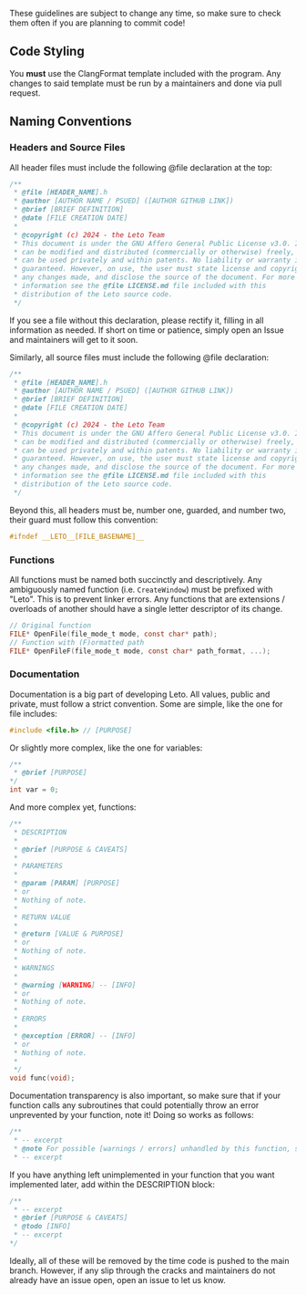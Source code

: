 These guidelines are subject to change any time, so make sure to check them often if you are planning to commit code!

## Code Styling
You **must** use the ClangFormat template included with the program. Any changes to said template must be run by a maintainers and done via pull request.

## Naming Conventions
### Headers and Source Files
All header files must include the following @file declaration at the top:

```c
/**
 * @file [HEADER_NAME].h
 * @author [AUTHOR NAME / PSUED] ([AUTHOR GITHUB LINK])
 * @brief [BRIEF DEFINITION]
 * @date [FILE CREATION DATE]
 *
 * @copyright (c) 2024 - the Leto Team
 * This document is under the GNU Affero General Public License v3.0. It
 * can be modified and distributed (commercially or otherwise) freely, and
 * can be used privately and within patents. No liability or warranty is
 * guaranteed. However, on use, the user must state license and copyright,
 * any changes made, and disclose the source of the document. For more
 * information see the @file LICENSE.md file included with this
 * distribution of the Leto source code.
 */
```

If you see a file without this declaration, please rectify it, filling in all information as needed. If short on time or patience, simply open an Issue and maintainers will get to it soon.

Similarly, all source files must include the following @file declaration:

```c
/**
 * @file [HEADER_NAME].h
 * @author [AUTHOR NAME / PSUED] ([AUTHOR GITHUB LINK])
 * @brief [BRIEF DEFINITION]
 * @date [FILE CREATION DATE]
 *
 * @copyright (c) 2024 - the Leto Team
 * This document is under the GNU Affero General Public License v3.0. It
 * can be modified and distributed (commercially or otherwise) freely, and
 * can be used privately and within patents. No liability or warranty is
 * guaranteed. However, on use, the user must state license and copyright,
 * any changes made, and disclose the source of the document. For more
 * information see the @file LICENSE.md file included with this
 * distribution of the Leto source code.
 */
```

Beyond this, all headers must be, number one, guarded, and number two, their guard must follow this convention:

```c
#ifndef __LETO__[FILE_BASENAME]__
```

### Functions
All functions must be named both succinctly and descriptively. Any ambiguously named function (i.e. `CreateWindow`) must be prefixed with "Leto". This is to prevent linker errors. Any functions that are extensions / overloads of another should have a single letter descriptor of its change.

```c
// Original function
FILE* OpenFile(file_mode_t mode, const char* path);
// Function with (F)ormatted path
FILE* OpenFileF(file_mode_t mode, const char* path_format, ...);
```

### Documentation
Documentation is a big part of developing Leto. All values, public and private, must follow a strict convention. Some are simple, like the one for file includes:

```c
#include <file.h> // [PURPOSE]
```

Or slightly more complex, like the one for variables:

```c
/**
 * @brief [PURPOSE]
*/
int var = 0;
```

And more complex yet, functions:

```c
/**
 * DESCRIPTION
 *
 * @brief [PURPOSE & CAVEATS]
 *
 * PARAMETERS
 *
 * @param [PARAM] [PURPOSE]
 * or
 * Nothing of note.
 *
 * RETURN VALUE
 *
 * @return [VALUE & PURPOSE]
 * or
 * Nothing of note.
 *
 * WARNINGS
 *
 * @warning [WARNING] -- [INFO]
 * or
 * Nothing of note.
 *
 * ERRORS
 *
 * @exception [ERROR] -- [INFO]
 * or
 * Nothing of note.
 *
 */
void func(void);
```

Documentation transparency is also important, so make sure that if your function calls any subroutines that could potentially throw an error unprevented by your function, note it! Doing so works as follows:

```c
/**
 * -- excerpt
 * @note For possible [warnings / errors] unhandled by this function, see [SUBROUTINE_LIST].
 * -- excerpt
```

If you have anything left unimplemented in your function that you want implemented later, add within the DESCRIPTION block:

```c
/**
 * -- excerpt
 * @brief [PURPOSE & CAVEATS]
 * @todo [INFO]
 * -- excerpt
*/
```

Ideally, all of these will be removed by the time code is pushed to the main branch. However, if any slip through the cracks and maintainers do not already have an issue open, open an issue to let us know.
